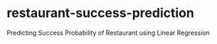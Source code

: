 # restaurant-success-prediction
Predicting Success Probability of Restaurant using Linear Regression 
